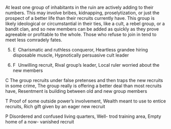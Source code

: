 At least one group of inhabitants in the ruin are actively adding to their numbers. This may involve bribes, kidnapping, proselytization, or just the prospect of a better life than their recruits currently have. This group is likely ideological or circumstantial in their ties, like a cult, a rebel group, or a bandit clan, and so new members can be added as quickly as they prove agreeable or profitable to the whole. Those who refuse to join in tend to meet less comradely fates.

5.  E  Charismatic and ruthless conqueror, Heartless grandee hiring disposable muscle, Hypnotically persuasive cult leader
    
6.  F  Unwilling recruit, Rival group’s leader, Local ruler worried about the new members
    

C The group recruits under false pretenses and then traps the new recruits in some crime, The group really is offering a better deal than most recruits have, Resentment is building between old and new group members

T Proof of some outside power’s involvement, Wealth meant to use to entice recruits, Rich gift given by an eager new recruit

P Disordered and confused living quarters, Well- trod training area, Empty home of a now- vanished recruit